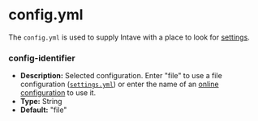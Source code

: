 # config.yml

The `config.yml` is used to supply Intave with a place to look for
[settings](configuration-02-settings.md).


### config-identifier

* **Description:** Selected configuration. Enter "file" to use a file configuration
  ([`settings.yml`](configuration-02-settings.md)) or enter the name of an [online configuration](https://intave.de/configuration) to
  use it.
* **Type:** String
* **Default:** "file"

